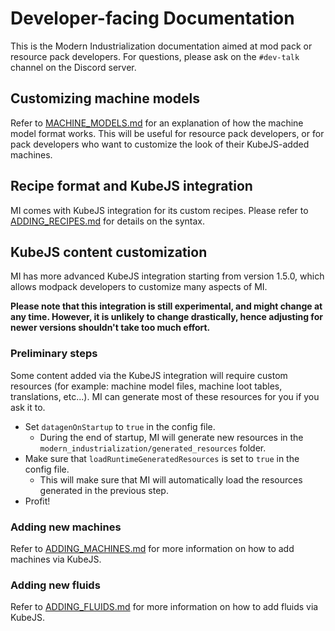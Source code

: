 # Developer-facing Documentation
This is the Modern Industrialization documentation aimed at mod pack or resource pack developers.
For questions, please ask on the `#dev-talk` channel on the Discord server.

## Customizing machine models
Refer to [MACHINE_MODELS.md](MACHINE_MODELS.md) for an explanation of how the machine model format works.
This will be useful for resource pack developers,
or for pack developers who want to customize the look of their KubeJS-added machines.

## Recipe format and KubeJS integration
MI comes with KubeJS integration for its custom recipes.
Please refer to [ADDING_RECIPES.md](ADDING_RECIPES.md) for details on the syntax.

## KubeJS content customization
MI has more advanced KubeJS integration starting from version 1.5.0,
which allows modpack developers to customize many aspects of MI.

**Please note that this integration is still experimental, and might change at any time.
However, it is unlikely to change drastically, hence adjusting for newer versions shouldn't take too much effort.**

### Preliminary steps
Some content added via the KubeJS integration will require custom resources (for example: machine model files, machine loot tables, translations, etc...).
MI can generate most of these resources for you if you ask it to.
- Set `datagenOnStartup` to `true` in the config file.
  - During the end of startup, MI will generate new resources in the `modern_industrialization/generated_resources` folder.
- Make sure that `loadRuntimeGeneratedResources` is set to `true` in the config file.
  - This will make sure that MI will automatically load the resources generated in the previous step.
- Profit!

### Adding new machines
Refer to [ADDING_MACHINES.md](ADDING_MACHINES.md) for more information on how to add machines via KubeJS.

### Adding new fluids
Refer to [ADDING_FLUIDS.md](ADDING_FLUIDS.md) for more information on how to add fluids via KubeJS.
